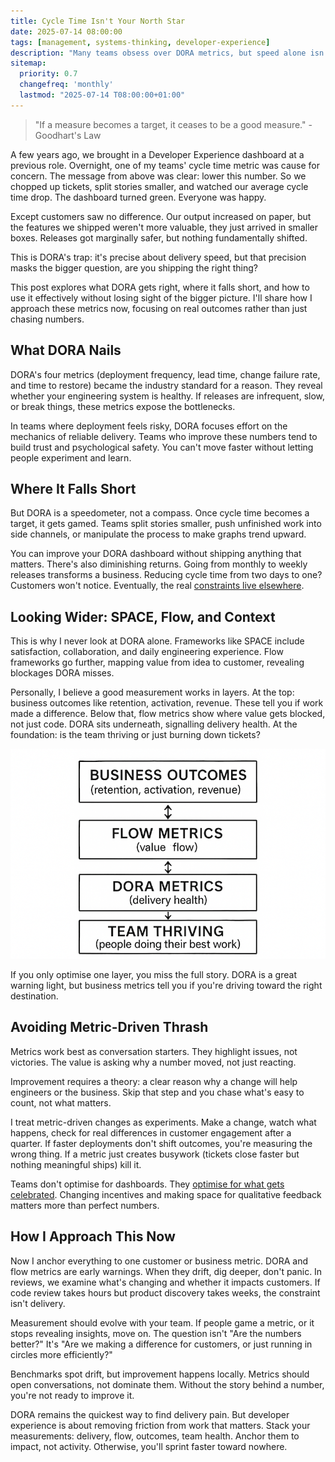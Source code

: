 ```yaml
---
title: Cycle Time Isn't Your North Star
date: 2025-07-14 08:00:00
tags: [management, systems-thinking, developer-experience]
description: "Many teams obsess over DORA metrics, but speed alone isn't a strategy. This post explores why these metrics are useful signals, not your true north and how to anchor measurement in real outcomes, not just dashboards."
sitemap:
  priority: 0.7
  changefreq: 'monthly'
  lastmod: "2025-07-14 T08:00:00+01:00"
---
```


> "If a measure becomes a target, it ceases to be a good measure." - Goodhart's Law

A few years ago, we brought in a Developer Experience dashboard at a previous role. Overnight, one of my teams' cycle time metric was cause for concern. The message from above was clear: lower this number. So we chopped up tickets, split stories smaller, and watched our average cycle time drop. The dashboard turned green. Everyone was happy.

Except customers saw no difference. Our output increased on paper, but the features we shipped weren't more valuable, they just arrived in smaller boxes. Releases got marginally safer, but nothing fundamentally shifted.

This is DORA's trap: it's precise about delivery speed, but that precision masks the bigger question, are you shipping the right thing?

This post explores what DORA gets right, where it falls short, and how to use it effectively without losing sight of the bigger picture. I'll share how I approach these metrics now, focusing on real outcomes rather than just chasing numbers.

## What DORA Nails

DORA's four metrics (deployment frequency, lead time, change failure rate, and time to restore) became the industry standard for a reason. They reveal whether your engineering system is healthy. If releases are infrequent, slow, or break things, these metrics expose the bottlenecks.

In teams where deployment feels risky, DORA focuses effort on the mechanics of reliable delivery. Teams who improve these numbers tend to build trust and psychological safety. You can't move faster without letting people experiment and learn.

## Where It Falls Short

But DORA is a speedometer, not a compass. Once cycle time becomes a target, it gets gamed. Teams split stories smaller, push unfinished work into side channels, or manipulate the process to make graphs trend upward.

You can improve your DORA dashboard without shipping anything that matters. There's also diminishing returns. Going from monthly to weekly releases transforms a business. Reducing cycle time from two days to one? Customers won't notice. Eventually, the real [constraints live elsewhere](/optimising-teams-with-theory-of-constraints).

## Looking Wider: SPACE, Flow, and Context

This is why I never look at DORA alone. Frameworks like SPACE include satisfaction, collaboration, and daily engineering experience. Flow frameworks go further, mapping value from idea to customer, revealing blockages DORA misses.

Personally, I believe a good measurement works in layers. At the top: business outcomes like retention, activation, revenue. These tell you if work made a difference. Below that, flow metrics show where value gets blocked, not just code. DORA sits underneath, signalling delivery health. At the foundation: is the team thriving or just burning down tickets?

![A black-and-white diagram with four stacked boxes labeled: Business Outcomes, Flow Metrics, DORA Metrics, and Team Thriving. Double-headed vertical arrows connect each box, showing two-way influence between the layers](/assets/images/dora-flow-diagram.png)

If you only optimise one layer, you miss the full story. DORA is a great warning light, but business metrics tell you if you're driving toward the right destination.

## Avoiding Metric-Driven Thrash

Metrics work best as conversation starters. They highlight issues, not victories. The value is asking why a number moved, not just reacting.

Improvement requires a theory: a clear reason why a change will help engineers or the business. Skip that step and you chase what's easy to count, not what matters.

I treat metric-driven changes as experiments. Make a change, watch what happens, check for real differences in customer engagement after a quarter. If faster deployments don't shift outcomes, you're measuring the wrong thing. If a metric just creates busywork (tickets close faster but nothing meaningful ships) kill it.

Teams don't optimise for dashboards. They [optimise for what gets celebrated](/culture-follows-incentives). Changing incentives and making space for qualitative feedback matters more than perfect numbers.

## How I Approach This Now

Now I anchor everything to one customer or business metric. DORA and flow metrics are early warnings. When they drift, dig deeper, don't panic. In reviews, we examine what's changing and whether it impacts customers. If code review takes hours but product discovery takes weeks, the constraint isn't delivery.

Measurement should evolve with your team. If people game a metric, or it stops revealing insights, move on. The question isn't "Are the numbers better?" It's "Are we making a difference for customers, or just running in circles more efficiently?"

Benchmarks spot drift, but improvement happens locally. Metrics should open conversations, not dominate them. Without the story behind a number, you're not ready to improve it.

DORA remains the quickest way to find delivery pain. But developer experience is about removing friction from work that matters. Stack your measurements: delivery, flow, outcomes, team health. Anchor them to impact, not activity. Otherwise, you'll sprint faster toward nowhere.
